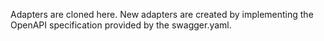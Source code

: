 Adapters are cloned here. 
New adapters are created by implementing the OpenAPI specification provided by the swagger.yaml.